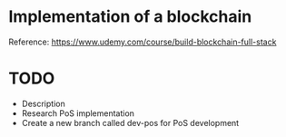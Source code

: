 # Implementation of a blockchain

Reference: https://www.udemy.com/course/build-blockchain-full-stack

# TODO 
* Description
* Research PoS implementation
* Create a new branch called dev-pos for PoS development